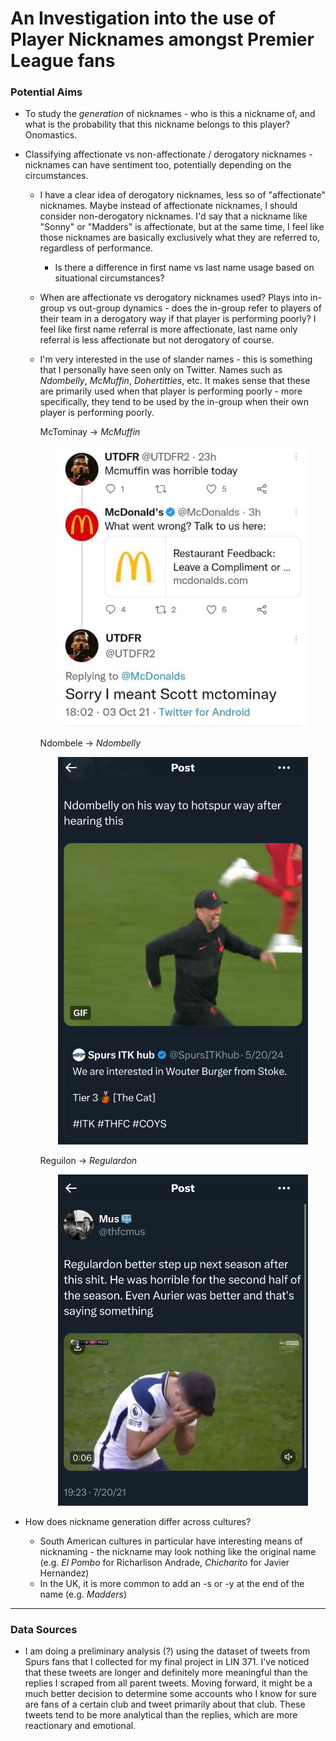# An Investigation into the use of Player Nicknames amongst Premier League fans

### Potential Aims
* To study the *generation* of nicknames - who is this a nickname of, and what is the probability that this nickname belongs to this player? Onomastics.
* Classifying affectionate vs non-affectionate / derogatory nicknames - nicknames can have sentiment too, potentially depending on the circumstances.
  * I have a clear idea of derogatory nicknames, less so of "affectionate" nicknames. Maybe instead of affectionate nicknames, I should consider non-derogatory nicknames. I'd say that a nickname like "Sonny" or "Madders" is affectionate, but at the same time, I feel like those nicknames are basically exclusively what they are referred to, regardless of performance.
    * Is there a difference in first name vs last name usage based on situational circumstances?
  * When are affectionate vs derogatory nicknames used? Plays into in-group vs out-group dynamics - does the in-group refer to players of their team in a derogatory way if that player is performing poorly? I feel like first name referral is more affectionate, last name only referral is less affectionate but not derogatory of course.
  * I'm very interested in the use of slander names - this is something that I personally have seen only on Twitter. Names such as *Ndombelly*, *McMuffin*, *Dohertitties*, etc. It makes sense that these are primarily used when that player is performing poorly - more specifically, they tend to be used by the in-group when their own player is performing poorly.

    McTominay -> *McMuffin*
    <p align="center">
        <img src="IMG_0789.JPG" width="400" height="450"/>
    </p>

    Ndombele -> *Ndombelly*
    <p align="center">
        <img src="IMG_1473.jpg" width="400" height=""/>
    </p>

    Reguilon -> *Regulardon*
    <p align="center">
        <img src="IMG_1474.jpg" width="400"/>
    </p>


* How does nickname generation differ across cultures? 
  * South American cultures in particular have interesting means of nicknaming - the nickname may look nothing like the original name (e.g. *El Pombo* for Richarlison Andrade, *Chicharito* for Javier Hernandez)
  * In the UK, it is more common to add an -s or -y at the end of the name (e.g. *Madders*)

---

### Data Sources
* I am doing a preliminary analysis (?) using the dataset of tweets from Spurs fans that I collected for my final project in LIN 371. I've noticed that these tweets are longer and definitely more meaningful than the replies I scraped from all parent tweets. Moving forward, it might be a much better decision to determine some accounts who I know for sure are fans of a certain club and tweet primarily about that club. These tweets tend to be more analytical than the replies, which are more reactionary and emotional. 